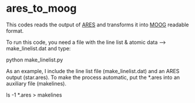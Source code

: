 # ares_to_moog

This codes reads the output of [ARES](http://www.astro.up.pt/~sousasag/ares/) and transforms it into [MOOG](http://www.as.utexas.edu/~chris/moog.html) readable format.

To run this code, you need a file with the line list & atomic data --> make_linelist.dat and type: 

  python make_linelist.py

As an example, I include the line list file (make_linelist.dat) and an ARES output (star.ares). 
To make the process automatic, put the *.ares into an auxiliary file (makelines).

  ls -1 *.ares > makelines
  
